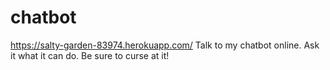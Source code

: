 # chatbot
https://salty-garden-83974.herokuapp.com/
Talk to my chatbot online. Ask it what it can do. Be sure to curse at it!
